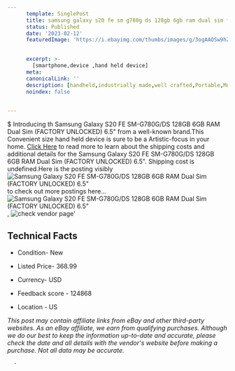 ```yaml
---
      template: SinglePost
      title: samsung galaxy s20 fe sm g780g ds 128gb 6gb ram dual sim factory unlocked 6 5 
      status: Published
      date: '2023-02-12'
      featuredImage: 'https://i.ebayimg.com/thumbs/images/g/3ogAAOSw9hZfbO7q/s-l225.jpg'
       

      excerpt: >-
        [smartphone,device ,hand held device]
      meta:
      canonicalLink: ''
      description: [handheld,industrially made,well crafted,Portable,Mobile,Compact,Convenient,Lightweight,Maneuverable,Man-portable,Miniature,Carriable,Hand-held,Light,Holdable,Transportable,Mobile device,Pocket-sized,On-the-go,Wireless,Cordless,Compact size,Convenient size, smartphone,device ,hand held device]
      noindex: false
      

---
```

$
      Introducing th Samsung Galaxy S20 FE SM-G780G/DS 128GB 6GB RAM Dual Sim (FACTORY UNLOCKED) 6.5" from a well-known brand.This Convenient size hand held device is sure to be a Artistic-focus in your home. [Click Here](https://www.ebay.com/itm/225209912708?hash=item346f8e8d84%3Ag%3A3ogAAOSw9hZfbO7q&mkevt=1&mkcid=1&mkrid=711-53200-19255-0&campid=%253CePNCampaignId%253E&customid=%253CreferenceId%253E&toolid=10049) to read more to learn about the shipping costs and additional details for the Samsung Galaxy S20 FE SM-G780G/DS 128GB 6GB RAM Dual Sim (FACTORY UNLOCKED) 6.5". Shipping cost is undefined.Here is the posting visibly ![Samsung Galaxy S20 FE SM-G780G/DS 128GB 6GB RAM Dual Sim (FACTORY UNLOCKED) 6.5"](https://i.ebayimg.com/thumbs/images/g/3ogAAOSw9hZfbO7q/s-l225.jpg) to check out more postings here... ![Samsung Galaxy S20 FE SM-G780G/DS 128GB 6GB RAM Dual Sim (FACTORY UNLOCKED) 6.5"](https://i.ebayimg.com/images/g/3ogAAOSw9hZfbO7q/s-l1600.jpg), ![check vendor page]()'

      

 ## Technical Facts 



     
      

 - Condition- New 


      

 - Listed Price- 368.99 


      

 - Currency- USD 


      

 - Feedback score - 124868 


      

 - Location - US 


      
      

 *_This post may contain affiliate links from eBay and other third-party websites. As an eBay affiliate, we earn from qualifying purchases. Although we do our best to keep the information up-to-date and accurate, please check the date and all details with the vendor's website before making a purchase. Not all data may be accurate._*




      -

